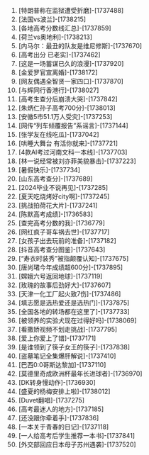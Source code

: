 
1. [特朗普称在监狱遭受折磨]-[1737488]
1. [法国vs波兰]-[1738215]
1. [各地高考分数线汇总]-[1737859]
1. [荷兰vs奥地利]-[1738213]
1. [内马尔：最丑的队友是维尼修斯]-[1737670]
1. [高考出分 已老实]-[1737462]
1. [这是一场蓄谋已久的浪漫]-[1737920]
1. [金爱罗官宣离婚]-[1738172]
1. [网友偶遇全智贤一家四口]-[1737870]
1. [与辉同行香港行]-[1738027]
1. [高考生查分后崩溃大哭]-[1737842]
1. [朱炳仁孙子高考700分]-[1738013]
1. [安徽5市51.1万人受灾]-[1737253]
1. [网传“列车倾覆报告”系谣言]-[1737144]
1. [张学友在线吃瓜]-[1737042]
1. [哄睡大舞台 有活你就来]-[1737721]
1. [4款AI考过河南文科一本线]-[1737703]
1. [林一说经常被刘亦菲美貌暴击]-[1737223]
1. [暑假快乐]-[1737734]
1. [山东高考查分]-[1737689]
1. [2024毕业不说再见]-[1737285]
1. [夏天吃烧烤好city啊]-[1737245]
1. [挑战拍荷花大片]-[1737241]
1. [陈默高考成绩]-[1736583]
1. [查完高考分数的我]-[1736779]
1. [网红疯子哥车祸去世]-[1737717]
1. [女孩子出去玩前的准备]-[1737182]
1. [抖音高考查分图鉴]-[1737643]
1. [“寿衣时装秀”被指颠覆认知]-[1737675]
1. [唐尚珺今年成绩超600分]-[1737895]
1. [嫦娥六号返回地球]-[1737119]
1. [玫瑰的故事后劲好大]-[1737607]
1. [天津一化工厂起火致7伤]-[1737486]
1. [填志愿是选热爱还是选热门]-[1737875]
1. [全国各地的转场都在这里了]-[1737733]
1. [被领养的实验犬现在过得好吗]-[1738069]
1. [看撒娇视频不划走挑战]-[1737795]
1. [爱上你爱上了错]-[1737171]
1. [是谁领到了筷子女王的筷子]-[1737838]
1. [盗墓笔记全集爆肝解说]-[1737410]
1. [巴西0:0哥斯达黎加]-[1737110]
1. [莫德里奇成欧洲杯最年长进球者]-[1736970]
1. [DK转身慢动作]-[1736930]
1. [盛夏的杨梅安排上啦]-[1738012]
1. [Duvet翻唱]-[1737275]
1. [高考最迷人的地方]-[1737185]
1. [还没跟你牵着手]-[1737836]
1. [一本关于青春的日记]-[1737118]
1. [一人给高考后学生推荐一本书]-[1737841]
1. [外交部回应日本母子苏州遇袭]-[1737520]